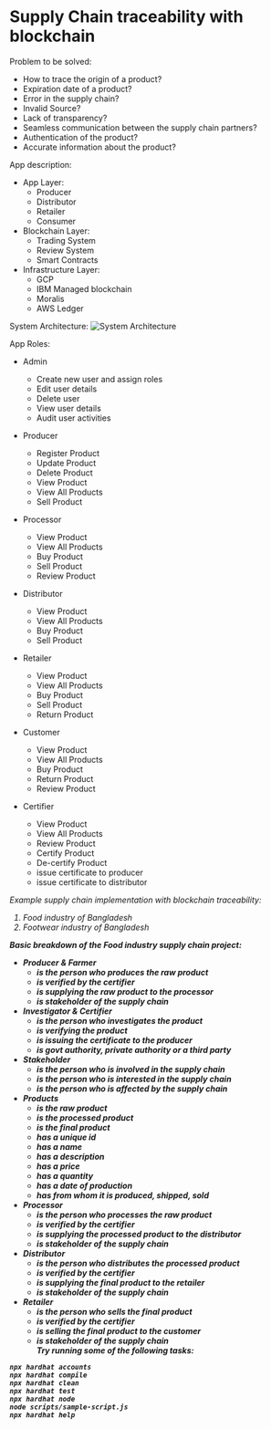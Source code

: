 # Supply Chain traceability with blockchain

Problem to be solved:

- How to trace the origin of a product?
- Expiration date of a product?
- Error in the supply chain?
- Invalid Source?
- Lack of transparency?
- Seamless communication between the supply chain partners?
- Authentication of the product?
- Accurate information about the product?

App description:

- App Layer:
  - Producer
  - Distributor
  - Retailer
  - Consumer
- Blockchain Layer:
  - Trading System
  - Review System
  - Smart Contracts
- Infrastructure Layer:
  - GCP
  - IBM Managed blockchain
  - Moralis
  - AWS Ledger

System Architecture:
![System Architecture](https://github.com/riyadhuddin/stwb/blob/main/img/supply%20chain(1).png)

App Roles:

- Admin
  - Create new user and assign roles
  - Edit user details
  - Delete user
  - View user details
  - Audit user activities

- Producer
  - Register Product
  - Update Product
  - Delete Product
  - View Product
  - View All Products
  - Sell Product
- Processor
  - View Product
  - View All Products
  - Buy Product
  - Sell Product
  - Review Product
- Distributor
  - View Product
  - View All Products
  - Buy Product
  - Sell Product
- Retailer
  - View Product
  - View All Products
  - Buy Product
  - Sell Product
  - Return Product
- Customer
  - View Product
  - View All Products
  - Buy Product
  - Return Product
  - Review Product
- Certifier
  - View Product
  - View All Products
  - Review Product
  - Certify Product
  - De-certify Product
  - issue certificate to producer
  - issue certificate to distributor

<i> Example supply chain implementation with blockchain traceability:

1. Food industry of Bangladesh
2. Footwear industry of Bangladesh

<b> Basic breakdown of the Food industry supply chain project:

- Producer & Farmer
  - is the person who produces the raw product
  - is verified by the certifier
  - is supplying the raw product to the processor
  - is stakeholder of the supply chain
- Investigator & Certifier
  - is the person who investigates the product
  - is verifying the product
  - is issuing the certificate to the producer
  - is govt authority, private authority or a third party
- Stakeholder
  - is the person who is involved in the supply chain
  - is the person who is interested in the supply chain
  - is the person who is affected by the supply chain
- Products
  - is the raw product
  - is the processed product
  - is the final product
  - has a unique id
  - has a name
  - has a description
  - has a price
  - has a quantity
  - has a date of production
  - has from whom it is produced, shipped, sold
- Processor
  - is the person who processes the raw product
  - is verified by the certifier
  - is supplying the processed product to the distributor
  - is stakeholder of the supply chain
- Distributor
  - is the person who distributes the processed product
  - is verified by the certifier
  - is supplying the final product to the retailer
  - is stakeholder of the supply chain
- Retailer
  - is the person who sells the final product
  - is verified by the certifier
  - is selling the final product to the customer
  - is stakeholder of the supply chain
<br>Try running some of the following tasks:

```shell
npx hardhat accounts
npx hardhat compile
npx hardhat clean
npx hardhat test
npx hardhat node
node scripts/sample-script.js
npx hardhat help
```
